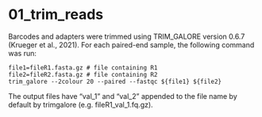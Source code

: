 # 01_trim_reads

Barcodes and adapters were trimmed using TRIM_GALORE version 0.6.7 (Krueger et al., 2021). For each paired-end sample, the following command was run:

```
file1=fileR1.fasta.gz # file containing R1
file2=fileR2.fasta.gz # file containing R2
trim_galore --2colour 20 --paired --fastqc ${file1} ${file2} 
```

The output files have “val_1” and “val_2” appended to the file name by default by trimgalore (e.g. fileR1_val_1.fq.gz).

